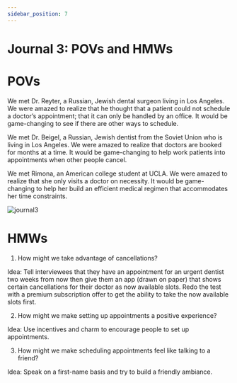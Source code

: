 ```yaml
---
sidebar_position: 7
---
```

# Journal 3: POVs and HMWs

# POVs

We met Dr. Reyter, a Russian, Jewish dental surgeon living in Los Angeles.
We were amazed to realize that he thought that a patient could not schedule a doctor’s appointment; that it can only be handled by an office.
It would be game-changing to see if there are other ways to schedule. 

We met Dr. Beigel, a Russian, Jewish dentist from the Soviet Union who is living in Los Angeles.
We were amazed to realize that doctors are booked for months at a time.
It would be game-changing to help work patients into appointments when other people cancel.

We met Rimona, an American college student at UCLA.
We were amazed to realize that she only visits a doctor on necessity.
It would be game-changing to help her build an efficient medical regimen that accommodates her time constraints.

![journal3](https://media.discordapp.net/attachments/871870426169610332/1181637112773218426/IMG_5486.jpg?ex=6581c851&is=656f5351&hm=2a60af5b9e29628603e9d95a883d5f1056d251701df20738a9fa9a2ed13333a0&=&format=webp&width=1446&height=1084)

# HMWs

1) How might we take advantage of cancellations?

Idea: Tell interviewees that they have an appointment for an urgent dentist two weeks from now then give them an app (drawn on paper) that shows certain cancellations for their doctor as now available slots. Redo the test with a premium subscription offer to get the ability to take the now available slots first. 

2) How might we make setting up appointments a positive experience? 

Idea: Use incentives and charm to encourage people to set up appointments. 

3) How might we make scheduling appointments feel like talking to a friend?

Idea: Speak on a first-name basis and try to build a friendly ambiance.

